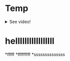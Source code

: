 # Temp

<details>
  <summary>See video!</summary>
  
 https://user-images.githubusercontent.com/36134615/145728333-4edf6456-5eef-441a-827c-9e8d350aadd1.mp4 
</details>



# helllllllllllllllll
*fffff
*fffffffff
*ssssssssssssss

